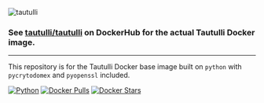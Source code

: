 ![tautulli](https://raw.githubusercontent.com/Tautulli/Tautulli-Docker/master/img/logo-tautulli-docker.png)

### See [tautulli/tautulli](https://hub.docker.com/r/tautulli/tautulli) on DockerHub for the actual Tautulli Docker image.

---

This repository is for the Tautulli Docker base image built on `python` with `pycrytodomex` and `pyopenssl` included.

[![Python](https://img.shields.io/badge/python-v3.8-blue?style=flat-square)](https://hub.docker.com/_/python)
[![Docker Pulls](https://img.shields.io/docker/pulls/tautulli/tautulli-baseimage?style=flat-square)](https://hub.docker.com/r/tautulli/tautulli-baseimage)
[![Docker Stars](https://img.shields.io/docker/stars/tautulli/tautulli-baseimage?style=flat-square)](https://hub.docker.com/r/tautulli/tautulli-baseimage)
